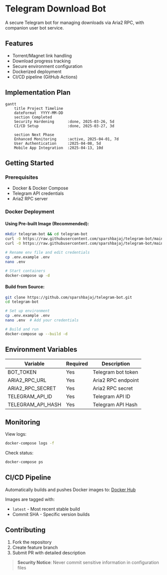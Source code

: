 # Telegram Download Bot

A secure Telegram bot for managing downloads via Aria2 RPC, with companion user bot service.

## Features
- Torrent/Magnet link handling
- Download progress tracking
- Secure environment configuration
- Dockerized deployment
- CI/CD pipeline (GitHub Actions)

## Implementation Plan

```mermaid
gantt
    title Project Timeline
    dateFormat  YYYY-MM-DD
    section Completed
    Security Hardening      :done, 2025-03-26, 5d
    CI/CD Setup             :done, 2025-03-27, 3d
    
    section Next Phase
    Enhanced Monitoring     :active, 2025-04-01, 7d
    User Authentication     :2025-04-08, 5d
    Mobile App Integration  :2025-04-13, 10d
```

## Getting Started

### Prerequisites
- Docker & Docker Compose
- Telegram API credentials
- Aria2 RPC server

### Docker Deployment

#### Using Pre-built Image (Recommended):
```bash
mkdir telegram-bot && cd telegram-bot
curl -O https://raw.githubusercontent.com/sparshbajaj/telegram-bot/main/docker-compose.yml
curl -O https://raw.githubusercontent.com/sparshbajaj/telegram-bot/main/.env.example

# Rename env file and edit credentials
cp .env.example .env
nano .env

# Start containers
docker-compose up -d
```

#### Build from Source:
```bash
git clone https://github.com/sparshbajaj/telegram-bot.git
cd telegram-bot

# Set up environment
cp .env.example .env
nano .env  # Add your credentials

# Build and run
docker-compose up --build -d
```

## Environment Variables
| Variable            | Required | Description                          |
|---------------------|----------|--------------------------------------|
| BOT_TOKEN           | Yes      | Telegram bot token                   |
| ARIA2_RPC_URL       | Yes      | Aria2 RPC endpoint                   |
| ARIA2_RPC_SECRET    | Yes      | Aria2 RPC secret                     |
| TELEGRAM_API_ID     | Yes      | Telegram API ID                      |
| TELEGRAM_API_HASH   | Yes      | Telegram API Hash                    |

## Monitoring
View logs:
```bash
docker-compose logs -f
```

Check status:
```bash
docker-compose ps
```

## CI/CD Pipeline
Automatically builds and pushes Docker images to:
[Docker Hub](https://hub.docker.com/r/sparshbajaj14/telegram-bot)

Images are tagged with:
- `latest` - Most recent stable build
- Commit SHA - Specific version builds

## Contributing
1. Fork the repository
2. Create feature branch
3. Submit PR with detailed description

> **Security Notice**: Never commit sensitive information in configuration files
